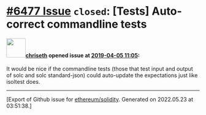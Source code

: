 # [\#6477 Issue](https://github.com/ethereum/solidity/issues/6477) `closed`: [Tests] Auto-correct commandline tests

#### <img src="https://avatars.githubusercontent.com/u/9073706?v=4" width="50">[chriseth](https://github.com/chriseth) opened issue at [2019-04-05 11:05](https://github.com/ethereum/solidity/issues/6477):

It would be nice if the commandline tests (those that test input and output of solc and solc standard-json) could auto-update the expectations just like isoltest does.




-------------------------------------------------------------------------------



[Export of Github issue for [ethereum/solidity](https://github.com/ethereum/solidity). Generated on 2022.05.23 at 03:51:38.]
